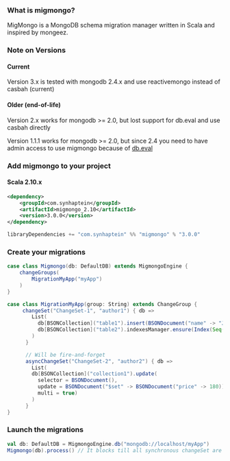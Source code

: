 ### What is migmongo?

MigMongo is a MongoDB schema migration manager written in Scala and inspired by mongeez.

### Note on Versions

#### Current

Version 3.x is tested with mongodb 2.4.x and use reactivemongo instead of casbah (current)

#### Older (end-of-life)

Version 2.x works for mongodb >= 2.0, but lost support for db.eval and use casbah directly

Version 1.1.1 works for mongodb >= 2.0, but since 2.4 you need to have admin access to use migmongo because of [db.eval](http://docs.mongodb.org/manual/reference/method/db.eval/)

### Add migmongo to your project

#### Scala 2.10.x
```xml
<dependency>
    <groupId>com.synhaptein</groupId>
	<artifactId>migmongo_2.10</artifactId>
	<version>3.0.0</version>
</dependency>
```

```scala
libraryDependencies += "com.synhaptein" %% "migmongo" % "3.0.0"
```

### Create your migrations
```scala
case class Migmongo(db: DefaultDB) extends MigmongoEngine {
    changeGroups(
        MigrationMyApp("myApp")
    )
}

case class MigrationMyApp(group: String) extends ChangeGroup {
     changeSet("ChangeSet-1", "author1") { db =>
        List(
          db[BSONCollection]("table1").insert(BSONDocument("name" -> "John Doe")),
          db[BSONCollection]("table2").indexesManager.ensure(Index(Seq("field1" -> Ascending, "field2" -> Descending)))
        )
      }

      // Will be fire-and-forget
      asyncChangeSet("ChangeSet-2", "author2") { db =>
        List(
        db[BSONCollection]("collection1").update(
          selector = BSONDocument(),
          update = BSONDocument("$set" -> BSONDocument("price" -> 180)),
          multi = true)
        )
      }
}
```

### Launch the migrations

```scala
val db: DefaultDB = MigmongoEngine.db("mongodb://localhost/myApp")
Migmongo(db).process() // It blocks till all synchronous changeSet are done
```
